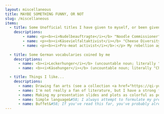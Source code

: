 ```yaml
---
layout: miscellaneous
title: MAYBE SOMETHING FUNNY, OR NOT
slug: /miscellaneous
items:
  - title: Some Unofficial titles I have given to myself, or been given by people close to me
    descriptions: 
        - name: <p><b><i>Nudelbeauftragte</i></b> "Noodle Commissioner":</p> A title my partner gave me. Whenever we cook spaghetti or pasta, I am the one who regularly stirs the noodles so that they don't stick to the bottom of the pot. I found the importance of this task too underestimated; every kitchen should have a <i>Nudelbeauftragte</i>. In my opinion, it is crucial and substantial than many research works. 
        - name: <p><b><i>Käsevielfaltaktivist</i></b> "Cheese Diversity Activist":</p> As a typical half-Mongolian who grew up in Inner Mongolia, I cannot underestimate how much I love cheese (and diary products in general). And I'm deeply impressed by the diversity of cheese in Europe. 
        - name: <p><b><i>Pro-meat activist</i></b>:</p> My rebellion against vegetarianism and veganism. 
    
  - title: Some German vocabularies coined by me
    descriptions:
      - name: <b><i>Leckerhunger</i></b> (uncountable noun; literally "Yummy-Hunger")&#58; It describes the situation at meal time that you are actually full, but the food is so tasty that you still want to eat one more bite, and one more, and one more.
      - name: <b><i>Käsehunger</i></b> (uncountable noun; literally "Cheese-Hunger")&#58; I'm so often attacked by a strong longing for cheese. I thought I need a word to describe this feeling.

  - title: Things I like...
    descriptions:
      - name: Drawing fan arts (see a collection <a href="https://qi-yu.github.io/horcrux/">here</a>)
      - name: I'm not really a fan of literature, but I have a strong fondness of poems and lyrics <br>My favorite poets? <a href="https://en.wikipedia.org/wiki/Yuan_Zhen">Yuan Zhen</a> (779-821); <a href="https://en.wikipedia.org/wiki/Jiang_Kui">Jiang Kui</a> (1155-1221) 
      - name: Making my presentation slides and plots as colorful as possible
      - name: Simple language&#58; I always attempt to formulate my presentations and papers in simple plain language, even if it sometimes might not work. I dislike when people use jargons and complex sentences to make their content looking more important.
      - name: Buffet&#58; If you've read this far, you've probably already guessed that I love to eat. Yep, I eat a lot, even if my body figure does not indicate this.
---
```

